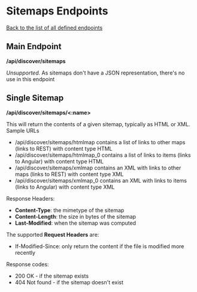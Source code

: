# Sitemaps Endpoints
[Back to the list of all defined endpoints](endpoints.md)

## Main Endpoint
**/api/discover/sitemaps**   

_Unsupported._ As sitemaps don't have a JSON representation, there's no use in this endpoint

## Single Sitemap
**/api/discover/sitemaps/<:name>**

This will return the contents of a given sitemap, typically as HTML or XML. Sample URLs
* /api/discover/sitemaps/htmlmap contains a list of links to other maps (links to REST) with content type HTML
* /api/discover/sitemaps/htmlmap_0 contains a list of links to items (links to Angular) with content type HTML
* /api/discover/sitemaps/xmlmap contains an XML with links to other maps (links to REST) with content type XML
* /api/discover/sitemaps/xmlmap_0 contains an XML with links to items (links to Angular) with content type XML

Response Headers:
* **Content-Type**: the mimetype of the sitemap 
* **Content-Length**: the size in bytes of the sitemap
* **Last-Modified**: when the sitemap was computed

The supported **Request Headers** are:
* If-Modified-Since: only return the content if the file is modified more recently

Response codes:
* 200 OK - if the sitemap exists
* 404 Not found - if the sitemap doesn't exist
